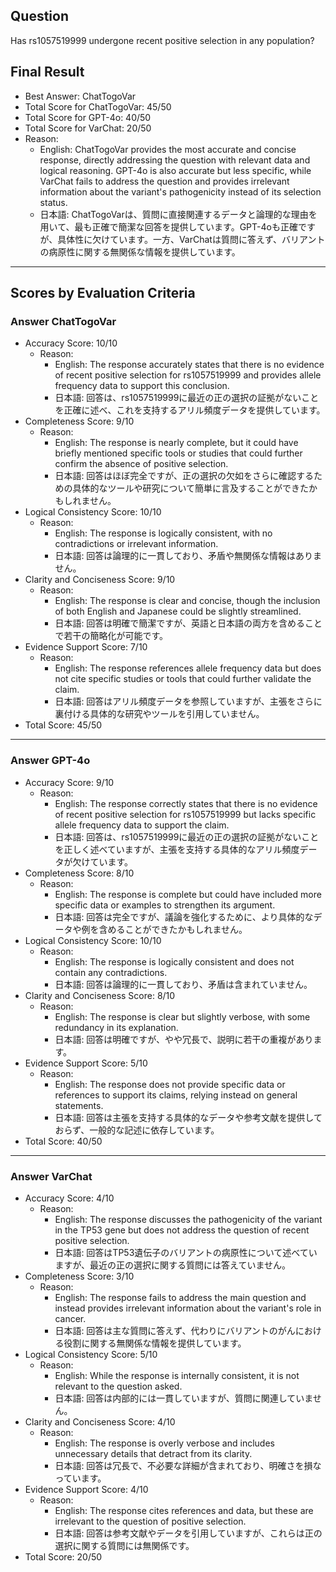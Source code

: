 ## Question

Has rs1057519999 undergone recent positive selection in any population?

## Final Result

- Best Answer: ChatTogoVar
- Total Score for ChatTogoVar: 45/50
- Total Score for GPT-4o: 40/50
- Total Score for VarChat: 20/50
- Reason:
  - English: ChatTogoVar provides the most accurate and concise response, directly addressing the question with relevant data and logical reasoning. GPT-4o is also accurate but less specific, while VarChat fails to address the question and provides irrelevant information about the variant's pathogenicity instead of its selection status.
  - 日本語: ChatTogoVarは、質問に直接関連するデータと論理的な理由を用いて、最も正確で簡潔な回答を提供しています。GPT-4oも正確ですが、具体性に欠けています。一方、VarChatは質問に答えず、バリアントの病原性に関する無関係な情報を提供しています。

---

## Scores by Evaluation Criteria

### Answer ChatTogoVar
- Accuracy Score: 10/10
  - Reason: 
    - English: The response accurately states that there is no evidence of recent positive selection for rs1057519999 and provides allele frequency data to support this conclusion.
    - 日本語: 回答は、rs1057519999に最近の正の選択の証拠がないことを正確に述べ、これを支持するアリル頻度データを提供しています。
- Completeness Score: 9/10
  - Reason: 
    - English: The response is nearly complete, but it could have briefly mentioned specific tools or studies that could further confirm the absence of positive selection.
    - 日本語: 回答はほぼ完全ですが、正の選択の欠如をさらに確認するための具体的なツールや研究について簡単に言及することができたかもしれません。
- Logical Consistency Score: 10/10
  - Reason: 
    - English: The response is logically consistent, with no contradictions or irrelevant information.
    - 日本語: 回答は論理的に一貫しており、矛盾や無関係な情報はありません。
- Clarity and Conciseness Score: 9/10
  - Reason: 
    - English: The response is clear and concise, though the inclusion of both English and Japanese could be slightly streamlined.
    - 日本語: 回答は明確で簡潔ですが、英語と日本語の両方を含めることで若干の簡略化が可能です。
- Evidence Support Score: 7/10
  - Reason: 
    - English: The response references allele frequency data but does not cite specific studies or tools that could further validate the claim.
    - 日本語: 回答はアリル頻度データを参照していますが、主張をさらに裏付ける具体的な研究やツールを引用していません。
- Total Score: 45/50

---

### Answer GPT-4o
- Accuracy Score: 9/10
  - Reason: 
    - English: The response correctly states that there is no evidence of recent positive selection for rs1057519999 but lacks specific allele frequency data to support the claim.
    - 日本語: 回答は、rs1057519999に最近の正の選択の証拠がないことを正しく述べていますが、主張を支持する具体的なアリル頻度データが欠けています。
- Completeness Score: 8/10
  - Reason: 
    - English: The response is complete but could have included more specific data or examples to strengthen its argument.
    - 日本語: 回答は完全ですが、議論を強化するために、より具体的なデータや例を含めることができたかもしれません。
- Logical Consistency Score: 10/10
  - Reason: 
    - English: The response is logically consistent and does not contain any contradictions.
    - 日本語: 回答は論理的に一貫しており、矛盾は含まれていません。
- Clarity and Conciseness Score: 8/10
  - Reason: 
    - English: The response is clear but slightly verbose, with some redundancy in its explanation.
    - 日本語: 回答は明確ですが、やや冗長で、説明に若干の重複があります。
- Evidence Support Score: 5/10
  - Reason: 
    - English: The response does not provide specific data or references to support its claims, relying instead on general statements.
    - 日本語: 回答は主張を支持する具体的なデータや参考文献を提供しておらず、一般的な記述に依存しています。
- Total Score: 40/50

---

### Answer VarChat
- Accuracy Score: 4/10
  - Reason: 
    - English: The response discusses the pathogenicity of the variant in the TP53 gene but does not address the question of recent positive selection.
    - 日本語: 回答はTP53遺伝子のバリアントの病原性について述べていますが、最近の正の選択に関する質問には答えていません。
- Completeness Score: 3/10
  - Reason: 
    - English: The response fails to address the main question and instead provides irrelevant information about the variant's role in cancer.
    - 日本語: 回答は主な質問に答えず、代わりにバリアントのがんにおける役割に関する無関係な情報を提供しています。
- Logical Consistency Score: 5/10
  - Reason: 
    - English: While the response is internally consistent, it is not relevant to the question asked.
    - 日本語: 回答は内部的には一貫していますが、質問に関連していません。
- Clarity and Conciseness Score: 4/10
  - Reason: 
    - English: The response is overly verbose and includes unnecessary details that detract from its clarity.
    - 日本語: 回答は冗長で、不必要な詳細が含まれており、明確さを損なっています。
- Evidence Support Score: 4/10
  - Reason: 
    - English: The response cites references and data, but these are irrelevant to the question of positive selection.
    - 日本語: 回答は参考文献やデータを引用していますが、これらは正の選択に関する質問には無関係です。
- Total Score: 20/50